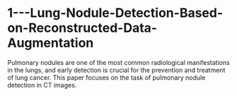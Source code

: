 # 1---Lung-Nodule-Detection-Based-on-Reconstructed-Data-Augmentation
Pulmonary nodules are one of the most common radiological manifestations in the lungs, and early detection is crucial for the prevention and treatment of lung cancer. This paper focuses on the task of pulmonary nodule detection in CT images.
